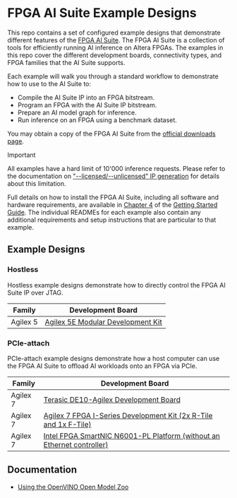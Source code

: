# FPGA AI Suite Example Designs

This repo contains a set of configured example designs that demonstrate
different features of the [FPGA AI Suite](https://www.intel.com/content/www/us/en/products/details/fpga/development-tools/fpga-ai-suite.html).
The FPGA AI Suite is a collection of tools for efficiently running AI inference
on Altera FPGAs.  The examples in this repo cover the different development
boards, connectivity types, and FPGA families that the AI Suite supports.

Each example will walk you through a standard workflow to demonstrate how to
use to the AI Suite to:

* Compile the AI Suite IP into an FPGA bitstream.
* Program an FPGA with the AI Suite IP bitstream.
* Prepare an AI model graph for inference.
* Run inference on an FPGA using a benchmark dataset.

You may obtain a copy of the FPGA AI Suite from the
[official downloads page](https://www.intel.com/content/www/us/en/products/details/fpga/development-tools/fpga-ai-suite/resource.html).

> [!IMPORTANT]
> All examples have a hard limit of 10'000 inference requests.  Please
> refer to the documentation on
> ["--licensed/--unlicensed" IP generation](https://www.intel.com/content/www/us/en/docs/programmable/768974/2025-1/ip-generation-utility-command-line-options.html)
> for details about this limitation.

Full details on how to install the FPGA AI Suite, including all software and
hardware requirements, are available in
[Chapter 4](https://www.intel.com/content/www/us/en/docs/programmable/768970/2025-1/installing-the-compiler-and-ip-generation.html)
of the [Getting Started Guide](https://www.intel.com/content/www/us/en/docs/programmable/768970/2025-1/getting-started-guide.html).
The individual READMEs for each example also contain any additional requirements
and setup instructions that are particular to that example.

## Example Designs

### Hostless

Hostless example designs demonstrate how to directly control the FPGA AI Suite
IP over JTAG.

| Family | Development Board |
| ------ | ----------------- |
| Agilex 5 | [Agilex 5E Modular Development Kit](agilex5/modular_jtag/README.md) |

### PCIe-attach

PCIe-attach example designs demonstrate how a host computer can use the FPGA AI
Suite to offload AI workloads onto an FPGA via PCIe.

| Family | Development Board |
| ------ | ----------------- |
| Agilex 7 | [Terasic DE10-Agilex Development Board](agilex7/de10_pcie/README.md) |
| Agilex 7 | [Agilex 7 FPGA I-Series Development Kit (2x R-Tile and 1x F-Tile)](agilex7/iseries_ofs_pcie/README.md) |
| Agilex 7 | [Intel FPGA SmartNIC N6001-PL Platform (without an Ethernet controller)](agilex7/n6001_ofs_pcie/README.md) |

## Documentation

* [Using the OpenVINO Open Model Zoo](docs/using-model-zoo.md)
